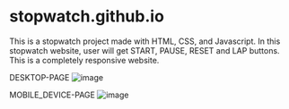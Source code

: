 # stopwatch.github.io

This is a stopwatch project made with HTML, CSS, and Javascript. In this stopwatch website, user will get START, PAUSE, RESET and LAP buttons. This is a completely responsive website.

DESKTOP-PAGE
![image](https://user-images.githubusercontent.com/79657095/211809661-a3083e58-c9b8-42cb-a60c-2b34c4f5dc87.png)

MOBILE_DEVICE-PAGE
![image](https://user-images.githubusercontent.com/79657095/211809756-caceda2d-7798-4529-b0c0-2fc8f7c03c41.png)
